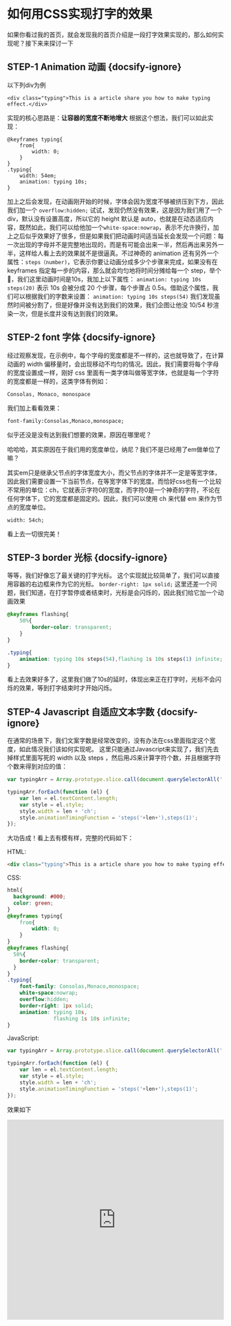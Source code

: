 # 如何用CSS实现打字的效果
如果你看过我的首页，就会发现我的首页介绍是一段打字效果实现的，那么如何实现呢？接下来来探讨一下

## STEP-1 Animation 动画 {docsify-ignore}
以下列div为例
```
<div class="typing">This is a article share you how to make typing effect.</div>
```
实现的核心思路是：**让容器的宽度不断地增大**
根据这个想法，我们可以如此实现：
```
@keyframes typing{
    from{
        width: 0;
    }
}
.typing{
    width: 54em;
    animation: typing 10s;
}
```
加上之后会发现，在动画刚开始的时候，字体会因为宽度不够被挤压到下方，因此我们加一个 ```overflow:hidden;``` 试试，发现仍然没有效果，这是因为我们用了一个 div，默认没有设置高度，所以它的 height 默认是 auto，也就是在动态适应内容，既然如此，我们可以给他加一个```white-space:nowrap```，表示不允许换行，加上之后似乎效果好了很多，但是如果我们把动画时间适当延长会发现一个问题：每一次出现的字母并不是完整地出现的，而是有可能会出来一半，然后再出来另外一半，这样给人看上去的效果就不是很逼真。不过神奇的 animation 还有另外一个属性：```steps（number)```，它表示你要让动画分成多少个步骤来完成，如果没有在 keyframes 指定每一步的内容，那么就会均匀地将时间分摊给每一个 step，举个🌰，我们这里动画时间是10s，我加上以下属性：
```animation: typing 10s steps(20)```
表示 10s 会被分成 20 个步骤，每个步骤占 0.5s。借助这个属性，我们可以根据我们的字数来设置：
```animation: typing 10s steps(54)```
我们发现虽然时间被分割了，但是好像并没有达到我们的效果，我们企图让他没 10/54 秒渲染一次，但是长度并没有达到我们的效果。

## STEP-2 font 字体 {docsify-ignore}
经过观察发现，在示例中，每个字母的宽度都是不一样的，这也就导致了，在计算动画的 width 偏移量时，会出现移动不均匀的情况。因此，我们需要将每个字母的宽度设置成一样，刚好 css 里面有一类字体叫做等宽字体，也就是每一个字符的宽度都是一样的，这类字体有例如：

```Consolas, Monaco, monospace```

我们加上看看效果：

``` font-family:Consolas,Monaco,monospace; ```

似乎还没是没有达到我们想要的效果，原因在哪里呢？

哈哈哈，其实原因在于我们用的宽度单位，纳尼？我们不是已经用了em做单位了嘛？

其实em只是继承父节点的字体宽度大小，而父节点的字体并不一定是等宽字体，因此我们需要设置一下当前节点，在等宽字体下的宽度。而恰好css也有一个比较不常用的单位：ch，它就表示字符0的宽度，而字符0是一个神奇的字符，不论在任何字体下，它的宽度都是固定的。因此，我们可以使用 ch 来代替 em 来作为节点的宽度单位。

```width: 54ch;```

看上去一切很完美！

## STEP-3 border 光标 {docsify-ignore}
等等，我们好像忘了最关键的打字光标。
这个实现就比较简单了，我们可以直接用容器的右边框来作为它的光标。
```border-right: 1px solid;```
这里还差一个问题，我们知道，在打字暂停或者结束时，光标是会闪烁的，因此我们给它加一个动画效果
```css
@keyframes flashing{
    50%{
        border-color: transparent;
    }
}

.typing{
    animation: typing 10s steps(54),flashing 1s 10s steps(1) infinite;
}
```

看上去效果好多了，这里我们做了10s的延时，体现出来正在打字时，光标不会闪烁的效果，等到打字结束时才开始闪烁。

## STEP-4 Javascript 自适应文本字数 {docsify-ignore}
在通常的场景下，我们文案字数是经常改变的，没有办法在css里面指定这个宽度，如此情况我们该如何实现呢。
这里只能通过Javascript来实现了，我们先去掉样式里面写死的 width 以及 steps ，然后用JS来计算字符个数，并且根据字符个数来得到对应的值：
```javascript
var typingArr = Array.prototype.slice.call(document.querySelectorAll('.typing'));

typingArr.forEach(function (el) {
    var len = el.textContent.length;
    var style = el.style;
    style.width = len + 'ch';
    style.animationTimingFunction = 'steps('+len+'),steps(1)';
});
```

大功告成！看上去有模有样，完整的代码如下：

HTML:
```html
<div class="typing">This is a article share you how to make typing effect.</div>
```

CSS:
```css
html{
  background: #000;
  color: green;
}
@keyframes typing{
    from{
        width: 0;
    }
}
@keyframes flashing{
  50%{
    border-color: transparent;
  }
}
.typing{
    font-family: Consolas,Monaco,monospace;
    white-space:nowrap;
    overflow:hidden;
    border-right: 1px solid;
    animation: typing 10s,
               flashing 1s 10s infinite;
}
```

JavaScript:
```javascript
var typingArr = Array.prototype.slice.call(document.querySelectorAll('.typing'));

typingArr.forEach(function (el) {
    var len = el.textContent.length;
    var style = el.style;
    style.width = len + 'ch';
    style.animationTimingFunction = 'steps('+len+'),steps(1)';
});
```

效果如下
<iframe height="464" style="width: 100%;" scrolling="no" title="oORrEx" src="https://codepen.io/april0421/embed/oORrEx?height=464&theme-id=dark&default-tab=css,result" frameborder="no" allowtransparency="true" allowfullscreen="true">
  See the Pen <a href='https://codepen.io/april0421/pen/oORrEx'>oORrEx</a> by april
  (<a href='https://codepen.io/april0421'>@april0421</a>) on <a href='https://codepen.io'>CodePen</a>.
</iframe>